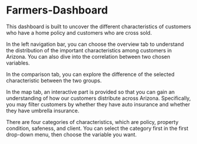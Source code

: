 # Farmers-Dashboard

This dashboard is built to uncover the different characteristics of customers who have a home policy and customers who are cross sold.

In the left navigation bar, you can choose the overview tab to understand the distribution of the important characteristics among customers in Arizona. You can also dive into the correlation between two chosen variables.

In the comparison tab, you can explore the difference of the selected characteristic between the two groups. 

In the map tab, an interactive part is provided so that you can gain an understanding of how our customers distribute across Arizona. Specifically, you may filter customers by whether they have auto insurance and whether they have umbrella insurance.

There are four categories of characteristics, which are policy, property condition, safeness, and client. You can select the category first in the first drop-down menu, then choose the variable you want.
